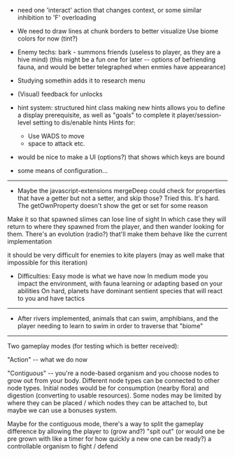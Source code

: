 - need one 'interact' action that changes context, or some similar inhibition to 'F' overloading

- We need to draw lines at chunk borders to better visualize
    Use biome colors for now (tint?)

- Enemy techs:
    bark - summons friends (useless to player, as they are a hive mind)
        (this might be a fun one for later -- options of befriending fauna, and would be better telegraphed when enmies have appearance)

- Studying somethin adds it to research menu

- (Visual) feedback for unlocks

- hint system:
    structured hint class
    making new hints allows you to define a display prerequisite, as well as "goals" to complete it
    player/session-level setting to dis/enable hints
    Hints for:
    - Use WADS to move
    - space to attack
    etc.

- would be nice to make a UI (options?) that shows which keys are bound

- some means of configuration...

---

- Maybe the javascript-extensions mergeDeep could check for properties that have a getter but not a setter,
    and skip those?
    Tried this. It's hard. The getOwnProperty doesn't show the get or set for some reason

Make it so that spawned slimes can lose line of sight
In which case they will return to where they spawned from the player, and then wander looking for them.
There's an evolution (radio?) that'll make them behave like the current implementation

it should be very difficult for enemies to kite players (may as well make that impossible for this iteration)

- Difficulties: 
    Easy mode is what we have now
    In medium mode you impact the environment, with fauna learning or adapting based on your abilities
    On hard, planets have dominant sentient species that will react to you and have tactics

---

- After rivers implemented, animals that can swim, amphibians, and the player needing to learn to swim in order to traverse that "biome"

---

Two gameplay modes (for testing which is better received):

"Action" -- what we do now

"Contiguous" -- you're a node-based organism and you choose nodes to grow out from your body. Different node types can be connected to other node types. 
Initial nodes would be for consumption (nearby flora) and digestion (converting to usable resources).
Some nodes may be limited by where they can be placed / which nodes they can be attached to, but maybe we can use a bonuses system.

Maybe for the contiguous mode, there's a way to split the gameplay difference by allowing the player to (grow and?) "spit out" (or would one be pre grown with like a timer for how quickly a new one can be ready?) a controllable organism to fight / defend 
